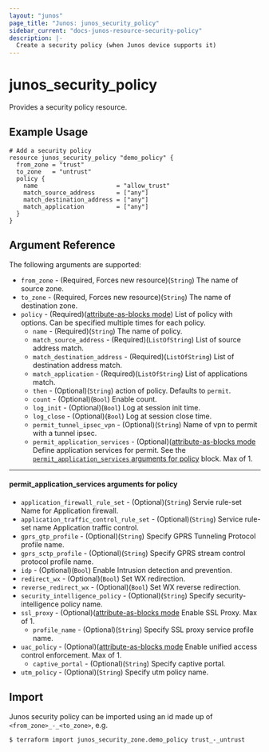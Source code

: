 ```yaml
---
layout: "junos"
page_title: "Junos: junos_security_policy"
sidebar_current: "docs-junos-resource-security-policy"
description: |-
  Create a security policy (when Junos device supports it)
---
```


# junos_security_policy

Provides a security policy resource.

## Example Usage

```hcl
# Add a security policy
resource junos_security_policy "demo_policy" {
  from_zone = "trust"
  to_zone   = "untrust"
  policy {
    name                      = "allow_trust"
    match_source_address      = ["any"]
    match_destination_address = ["any"]
    match_application         = ["any"]
  }
}
```

## Argument Reference

The following arguments are supported:

* `from_zone` - (Required, Forces new resource)(`String`) The name of source zone.
* `to_zone` - (Required, Forces new resource)(`String`) The name of destination zone.
* `policy` - (Required)([attribute-as-blocks mode](https://www.terraform.io/docs/configuration/attr-as-blocks.html)) List of policy with options. Can be specified multiple times for each policy.
  * `name`  - (Required)(`String`) The name of policy.
  * `match_source_address` - (Required)(`ListOfString`) List of source address match.
  * `match_destination_address` - (Required)(`ListOfString`) List of destination address match.
  * `match_application` - (Required)(`ListOfString`) List of applications match.
  * `then` - (Optional)(`String`) action of policy. Defaults to `permit`.
  * `count` - (Optional)(`Bool`) Enable count.
  * `log_init` - (Optional)(`Bool`) Log at session init time.
  * `log_close` - (Optional)(`Bool`) Log at session close time.
  * `permit_tunnel_ipsec_vpn` - (Optional)(`String`) Name of vpn to permit with a tunnel ipsec.
  * `permit_application_services` - (Optional)([attribute-as-blocks mode](https://www.terraform.io/docs/configuration/attr-as-blocks.html) Define application services for permit. See the [`permit_application_services` arguments for policy](#permit_application_services-arguments-for-policy) block. Max of 1.

---
#### permit_application_services arguments for policy
* `application_firewall_rule_set` - (Optional)(`String`) Servie rule-set Name for Application firewall.
* `application_traffic_control_rule_set` - (Optional)(`String`) Service rule-set name Application traffic control.
* `gprs_gtp_profile` - (Optional)(`String`) Specify GPRS Tunneling Protocol profile name.
* `gprs_sctp_profile` - (Optional)(`String`) Specify GPRS stream control protocol profile name.
* `idp` - (Optional)(`Bool`) Enable Intrusion detection and prevention.
* `redirect_wx` - (Optional)(`Bool`) Set WX redirection.
* `reverse_redirect_wx` - (Optional)(`Bool`) Set WX reverse redirection.
* `security_intelligence_policy` - (Optional)(`String`) Specify security-intelligence policy name.
* `ssl_proxy` - (Optional)([attribute-as-blocks mode](https://www.terraform.io/docs/configuration/attr-as-blocks.html) Enable SSL Proxy. Max of 1.
  * `profile_name` - (Optional)(`String`)  Specify SSL proxy service profile name.
* `uac_policy` - (Optional)([attribute-as-blocks mode](https://www.terraform.io/docs/configuration/attr-as-blocks.html) Enable unified access control enforcement. Max of 1.
  * `captive_portal` - (Optional)(`String`) Specify captive portal.
* `utm_policy` - (Optional)(`String`) Specify utm policy name.

## Import

Junos security policy can be imported using an id made up of `<from_zone>_-_<to_zone>`, e.g.

```
$ terraform import junos_security_zone.demo_policy trust_-_untrust
```
